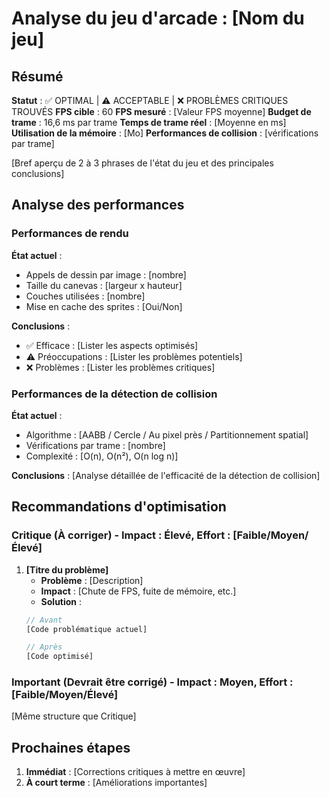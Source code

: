 # Analyse du jeu d'arcade : [Nom du jeu]

## Résumé
**Statut** : ✅ OPTIMAL | ⚠️ ACCEPTABLE | ❌ PROBLÈMES CRITIQUES TROUVÉS
**FPS cible** : 60
**FPS mesuré** : [Valeur FPS moyenne]
**Budget de trame** : 16,6 ms par trame
**Temps de trame réel** : [Moyenne en ms]
**Utilisation de la mémoire** : [Mo]
**Performances de collision** : [vérifications par trame]

[Bref aperçu de 2 à 3 phrases de l'état du jeu et des principales conclusions]

## Analyse des performances

### Performances de rendu
**État actuel** :
- Appels de dessin par image : [nombre]
- Taille du canevas : [largeur x hauteur]
- Couches utilisées : [nombre]
- Mise en cache des sprites : [Oui/Non]

**Conclusions** :
- ✅ Efficace : [Lister les aspects optimisés]
- ⚠️ Préoccupations : [Lister les problèmes potentiels]
- ❌ Problèmes : [Lister les problèmes critiques]

### Performances de la détection de collision
**État actuel** :
- Algorithme : [AABB / Cercle / Au pixel près / Partitionnement spatial]
- Vérifications par trame : [nombre]
- Complexité : [O(n), O(n²), O(n log n)]

**Conclusions** :
[Analyse détaillée de l'efficacité de la détection de collision]

## Recommandations d'optimisation

### Critique (À corriger) - Impact : Élevé, Effort : [Faible/Moyen/Élevé]
1. **[Titre du problème]**
   - **Problème** : [Description]
   - **Impact** : [Chute de FPS, fuite de mémoire, etc.]
   - **Solution** :
   ```javascript
   // Avant
   [Code problématique actuel]

   // Après
   [Code optimisé]
   ```

### Important (Devrait être corrigé) - Impact : Moyen, Effort : [Faible/Moyen/Élevé]
[Même structure que Critique]

## Prochaines étapes

1. **Immédiat** : [Corrections critiques à mettre en œuvre]
2. **À court terme** : [Améliorations importantes]
